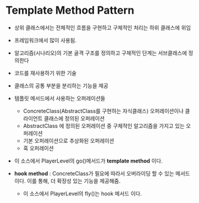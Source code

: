 # Template Method Pattern

- 상위 클래스에서는 전체적인 흐름을 구현하고 구체적인 처리는 하위 클래스에 위임

* 프레임워크에서 많이 사용됨.
* 알고리즘(시나리오)의 기본 골격 구조를 정의하고 구체적인 단계는 서브클래스에 정의한다
* 코드를 재사용하기 위한 기술
* 클래스의 공통 부분을 분리하는 기능을 제공
* 템플릿 메서드에서 사용하는 오퍼레이션들

  - ConcreteClass(AbstractClass를 구현하는 자식클래스) 오퍼레이션이나 클라이언트 클래스에 정의된 오퍼레이션
  - AbstractClass 에 정의된 오퍼레이션 중 구체적인 알고리즘을 가지고 있는 오퍼레이션
  - 기본 오퍼레이션으로 추상화된 오퍼레이션
  - 훅 오퍼레이션

* 이 소스에서 PlayerLevel의 go()메서드가 **template method** 이다.

* **hook method** : ConcreteClass가 필요에 따라서 오버라이딩 할 수 있는 메서드이다. 이를 통해, 더 확장성 있는 기능을 제공해줌.
  - 이 소스에서 PlayerLevel의 fly()는 hook 메서드 이다.
